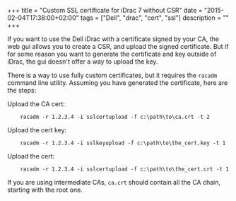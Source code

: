 +++
title = "Custom SSL certificate for iDrac 7 without CSR"
date = "2015-02-04T17:38:00+02:00"
tags = ["Dell", "drac", "cert", "ssl"]
description = ""
+++

If you want to use the Dell iDrac with a certificate signed by your CA, the web gui allows you to create a CSR, and upload the signed certificate. But if for some reason you want to generate the certificate and key outside of iDrac, the gui doesn't offer a way to upload the key.

There is a way to use fully custom certificates, but it requires the ````racadm```` command line utility. Assuming you have generated the certificate, here are the steps:

Upload the CA cert:

        racadm -r 1.2.3.4 -i sslcertupload -f c:\path\to\ca.crt -t 2

Upload the cert key:

        racadm -r 1.2.3.4 -i sslkeyupload -f c:\path\to\the_cert.key -t 1

Upload the cert:

        racadm -r 1.2.3.4 -i sslcertupload -f c:\path\to\the_cert.crt -t 1


If you are using intermediate CAs, ````ca.crt```` should contain all the CA chain, starting with the root one.
